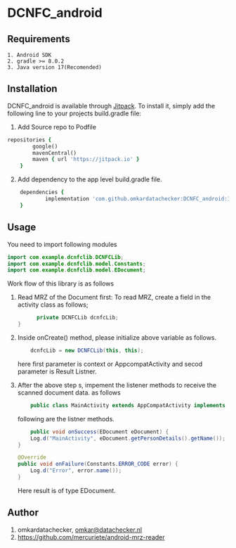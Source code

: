 # DCNFC_android


## Requirements

    1. Android SDK
    2. gradle >= 8.0.2
    3. Java version 17(Recomended)
     

## Installation

DCNFC_android is available through [Jitpack](https://jitpack.io/). To install
it, simply add the following line to your projects build.gradle file:

1. Add Source repo to Podfile
```ruby
repositories {
        google()
        mavenCentral()
        maven { url 'https://jitpack.io' }
    }
```

2. Add dependency to the app level build.gradle file.

```ruby
	dependencies {
	        implementation 'com.github.omkardatachecker:DCNFC_android:1.2'
	}
```


    
## Usage
You need to import following modules

```java
import com.example.dcnfclib.DCNFCLib;
import com.example.dcnfclib.model.Constants;
import com.example.dcnfclib.model.EDocument;
```

Work flow of this library is as follows

1. Read MRZ of the Document first: 
    To read MRZ, create a field in the activity class as follows;
    ```java
          private DCNFCLib dcnfcLib;
    }
    ```
 

2. Inside onCreate() method, please initialize above variable as follows.
     
    ```java
        dcnfcLib = new DCNFCLib(this, this);
    ```
    here first parameter is context or AppcompatActivity and secod parameter is Result Listner.

3. After the above step s, impement the listener methods to receive the scanned document data. as follows 
    
    ```java
        public class MainActivity extends AppCompatActivity implements DCNFCLib.DCNFCLibResultListnerClient {
    ```
    following are the listner methods.

    ```java
        public void onSuccess(EDocument eDocument) {
        Log.d("MainActivity", eDocument.getPersonDetails().getName());
    }

    @Override
    public void onFailure(Constants.ERROR_CODE error) {
        Log.d("Error", error.name());
    }
    ```
    
    Here result is of type EDocument. 
    

## Author

1. omkardatachecker, omkar@datachecker.nl
2. https://github.com/mercuriete/android-mrz-reader
   

